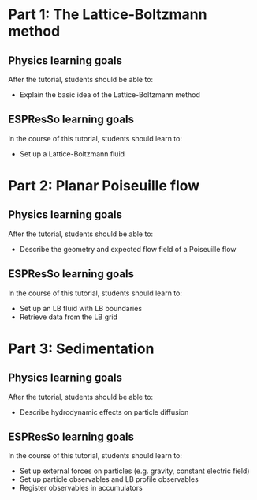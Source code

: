 # Part 1: The Lattice-Boltzmann method

## Physics learning goals

After the tutorial, students should be able to:

* Explain the basic idea of the Lattice-Boltzmann method

## ESPResSo learning goals

In the course of this tutorial, students should learn to:

* Set up a Lattice-Boltzmann fluid

# Part 2: Planar Poiseuille flow

## Physics learning goals

After the tutorial, students should be able to:

* Describe the geometry and expected flow field of a Poiseuille flow

## ESPResSo learning goals

In the course of this tutorial, students should learn to:

* Set up an LB fluid with LB boundaries
* Retrieve data from the LB grid

# Part 3: Sedimentation

## Physics learning goals

After the tutorial, students should be able to:

* Describe hydrodynamic effects on particle diffusion

## ESPResSo learning goals

In the course of this tutorial, students should learn to:

* Set up external forces on particles (e.g. gravity, constant electric field)
* Set up particle observables and LB profile observables
* Register observables in accumulators
